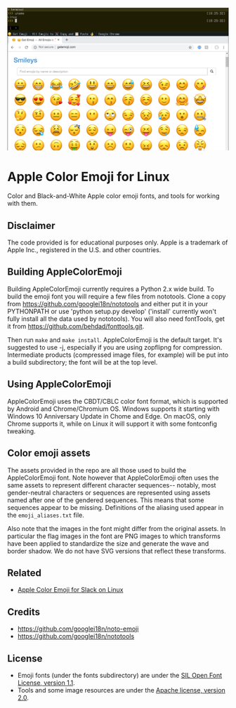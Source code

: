 ![AppleColorEmojiLinux](images/screenshot.png)
# Apple Color Emoji for Linux
Color and Black-and-White Apple color emoji fonts, and tools for working with them.

## Disclaimer

The code provided is for educational purposes only. Apple is a trademark of Apple Inc., registered in the U.S. and other countries.

## Building AppleColorEmoji

Building AppleColorEmoji currently requires a Python 2.x wide build.  To build
the emoji font you will require a few files from nototools.  Clone a copy from
https://github.com/googlei18n/nototools and either put it in your PYTHONPATH or
use 'python setup.py develop' ('install' currently won't fully install all the
data used by nototools).  You will also need fontTools, get it from
https://github.com/behdad/fonttools.git.

Then run `make` and `make install`.  AppleColorEmoji is the default target.
It's suggested to use -j, especially if you are using zopflipng for compression.
Intermediate products (compressed image files, for example) will be put into a
build subdirectory; the font will be at the top level.

## Using AppleColorEmoji

AppleColorEmoji uses the CBDT/CBLC color font format, which is supported by Android
and Chrome/Chromium OS.  Windows supports it starting with Windows 10 Anniversary
Update in Chome and Edge.  On macOS, only Chrome supports it, while on Linux it will
support it with some fontconfig tweaking.

## Color emoji assets

The assets provided in the repo are all those used to build the AppleColorEmoji
font.  Note however that AppleColorEmoji often uses the same assets to represent
different character sequences-- notably, most gender-neutral characters or
sequences are represented using assets named after one of the gendered
sequences.  This means that some sequences appear to be missing.  Definitions of
the aliasing used appear in the `emoji_aliases.txt` file.

Also note that the images in the font might differ from the original assets.  In
particular the flag images in the font are PNG images to which transforms have
been applied to standardize the size and generate the wave and border shadow.  We
do not have SVG versions that reflect these transforms.

## Related
- [Apple Color Emoji for Slack on Linux](https://github.com/samuelngs/slack-apple-emoji-linux)

## Credits

- https://github.com/googlei18n/noto-emoji
- https://github.com/googlei18n/nototools

## License

- Emoji fonts (under the fonts subdirectory) are under the [SIL Open Font License, version 1.1](fonts/LICENSE).
- Tools and some image resources are under the [Apache license, version 2.0](./LICENSE).
